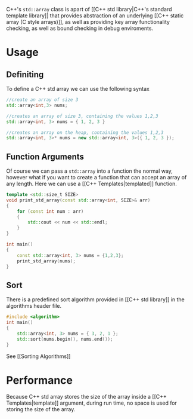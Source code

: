 C++'s `std::array` class is apart of [[C++ std library|C++'s standard template library]] that provides abstraction of an underlying [[C++ static array (C style arrays)]], as well as providing key array functionality checking, as well as bound checking in debug enviroments. 

# Usage
## Definiting
To define a C++ std array we can use the following syntax
```cpp
//create an array of size 3
std::array<int,3> nums; 
```

```cpp
//creates an array of size 3, containing the values 1,2,3
std::array<int, 3> nums = { 1, 2, 3 }
```

```cpp
//creates an array on the heap, containing the values 1,2,3
std::array<int, 3>* nums = new std::array<int, 3>({ 1, 2, 3 });
```

## Function Arguments
Of course we can pass a `std::array` into a function the normal way, however what if you want to create a function that can accept an array of any length. Here we can use a [[C++ Templates|templated]] function. 

```cpp
template <std::size_t SIZE>
void print_std_array(const std::array<int, SIZE>& arr)
{
	for (const int num : arr)
	{
		std::cout << num << std::endl;
	}
}

int main()
{
	const std::array<int, 3> nums = {1,2,3};
	print_std_array(nums);
}
```

## Sort
There is a predefined sort algorithm provided in [[C++ std library]] in the algorithms header file.
```cpp
#include <algorithm>
int main()
{
	std::array<int, 3> nums = { 3, 2, 1 };
	std::sort(nums.begin(), nums.end());
}
```
See [[Sorting Algorithms]]

# Performance
Because C++ std array stores the size of the array inside a [[C++ Templates|template]] argument, during run time, no space is used for storing the size of the array. 